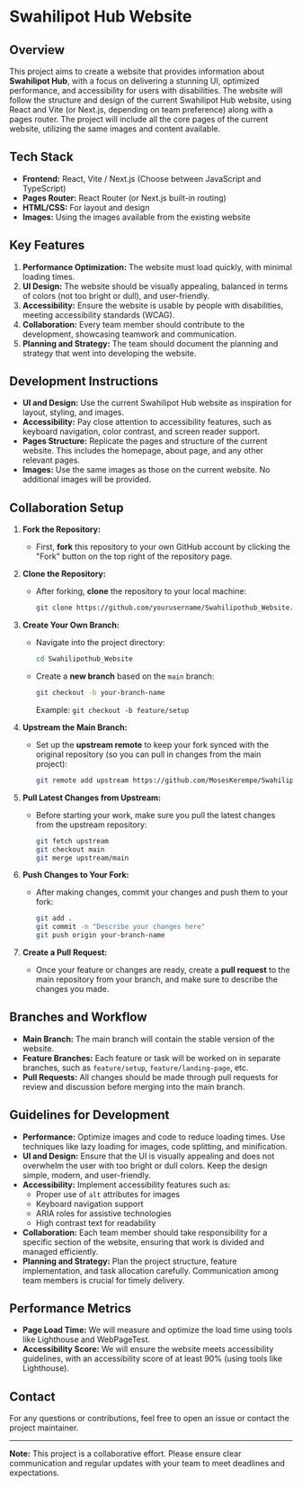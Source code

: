 # Swahilipot Hub Website

## Overview
This project aims to create a website that provides information about **Swahilipot Hub**, with a focus on delivering a stunning UI, optimized performance, and accessibility for users with disabilities. The website will follow the structure and design of the current Swahilipot Hub website, using React and Vite (or Next.js, depending on team preference) along with a pages router. The project will include all the core pages of the current website, utilizing the same images and content available.

## Tech Stack
- **Frontend:** React, Vite / Next.js (Choose between JavaScript and TypeScript)
- **Pages Router:** React Router (or Next.js built-in routing)
- **HTML/CSS:** For layout and design
- **Images:** Using the images available from the existing website

## Key Features
1. **Performance Optimization:** The website must load quickly, with minimal loading times.
2. **UI Design:** The website should be visually appealing, balanced in terms of colors (not too bright or dull), and user-friendly.
3. **Accessibility:** Ensure the website is usable by people with disabilities, meeting accessibility standards (WCAG).
4. **Collaboration:** Every team member should contribute to the development, showcasing teamwork and communication.
5. **Planning and Strategy:** The team should document the planning and strategy that went into developing the website.

## Development Instructions
- **UI and Design:** Use the current Swahilipot Hub website as inspiration for layout, styling, and images.
- **Accessibility:** Pay close attention to accessibility features, such as keyboard navigation, color contrast, and screen reader support.
- **Pages Structure:** Replicate the pages and structure of the current website. This includes the homepage, about page, and any other relevant pages.
- **Images:** Use the same images as those on the current website. No additional images will be provided.

## Collaboration Setup

1. **Fork the Repository:**
   - First, **fork** this repository to your own GitHub account by clicking the "Fork" button on the top right of the repository page.

2. **Clone the Repository:**
   - After forking, **clone** the repository to your local machine:
     ```bash
     git clone https://github.com/yourusername/Swahilipothub_Website.git
     ```

3. **Create Your Own Branch:**
   - Navigate into the project directory:
     ```bash
     cd Swahilipothub_Website
     ```
   - Create a **new branch** based on the `main` branch:
     ```bash
     git checkout -b your-branch-name
     ```
     Example: `git checkout -b feature/setup`

4. **Upstream the Main Branch:**
   - Set up the **upstream remote** to keep your fork synced with the original repository (so you can pull in changes from the main project):
     ```bash
     git remote add upstream https://github.com/MosesKerempe/Swahilipothub_Website.git
     ```

5. **Pull Latest Changes from Upstream:**
   - Before starting your work, make sure you pull the latest changes from the upstream repository:
     ```bash
     git fetch upstream
     git checkout main
     git merge upstream/main
     ```

6. **Push Changes to Your Fork:**
   - After making changes, commit your changes and push them to your fork:
     ```bash
     git add .
     git commit -m "Describe your changes here"
     git push origin your-branch-name
     ```

7. **Create a Pull Request:**
   - Once your feature or changes are ready, create a **pull request** to the main repository from your branch, and make sure to describe the changes you made.

## Branches and Workflow

- **Main Branch:** The main branch will contain the stable version of the website.
- **Feature Branches:** Each feature or task will be worked on in separate branches, such as `feature/setup`, `feature/landing-page`, etc.
- **Pull Requests:** All changes should be made through pull requests for review and discussion before merging into the main branch.

## Guidelines for Development
- **Performance:** Optimize images and code to reduce loading times. Use techniques like lazy loading for images, code splitting, and minification.
- **UI and Design:** Ensure that the UI is visually appealing and does not overwhelm the user with too bright or dull colors. Keep the design simple, modern, and user-friendly.
- **Accessibility:** Implement accessibility features such as:
  - Proper use of `alt` attributes for images
  - Keyboard navigation support
  - ARIA roles for assistive technologies
  - High contrast text for readability
- **Collaboration:** Each team member should take responsibility for a specific section of the website, ensuring that work is divided and managed efficiently.
- **Planning and Strategy:** Plan the project structure, feature implementation, and task allocation carefully. Communication among team members is crucial for timely delivery.

## Performance Metrics
- **Page Load Time:** We will measure and optimize the load time using tools like Lighthouse and WebPageTest.
- **Accessibility Score:** We will ensure the website meets accessibility guidelines, with an accessibility score of at least 90% (using tools like Lighthouse).

## Contact

For any questions or contributions, feel free to open an issue or contact the project maintainer.

---

**Note:** This project is a collaborative effort. Please ensure clear communication and regular updates with your team to meet deadlines and expectations.